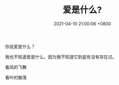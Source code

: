 ﻿---
layout: post
title:  "爱是什么?"
date:   2021-04-10 21:00:06 +0800
categories: jekyll update
---

你说爱是什么？

我也不知道爱是什么，因为我不知道它到底有没有存在过。

看风的飞舞

看叶的飘落